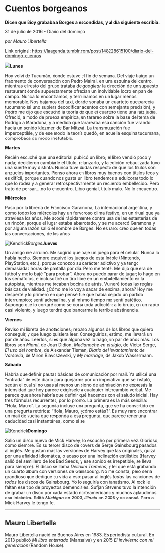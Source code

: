 # Cuentos borgeanos

**Dicen que Bioy grababa a Borges a escondidas, y al día siguiente escribía.**

31 de julio de 2016 - Diario del domingo

_por Mauro Libertella_

Link original: https://laagenda.tumblr.com/post/148228615100/diario-del-domingo-cuentos

![](https://64.media.tumblr.com/cbc6bc4e0c8ed161e10274f92c1f69f6/tumblr_inline_pk0lbdaynQ1t6q87u_500.jpg)**Lunes**  

Hoy volví de Tucumán, donde estuve el fin de semana. Del viaje traigo un fragmento de conversación con Pedro Mairal, en una esquina del centro, mientras el resto del grupo trataba de *googlear* la dirección de un supuesto restaurant donde supuestamente ofrecían un inolvidable locro en pan de campo. Nunca lo encontramos, y terminamos en un lugar menos memorable. Nos bajamos del taxi, donde sonaba un cuarteto que parecía tucumano (si uno supiera decodificar acentos con semejante precisión), y Pedro me dijo que escuchó la teoría de que el cuarteto tiene una raíz judía. Ofreció, a modo de prueba empírica, un tarareo sobre la base del tema de Rodrigo a Maradona, y a medida que tarareaba esa canción fue virando hacia un sonido klezmer, de Bar Mitzvá. La transmutación fue imperceptible, y de ese modo la teoría quedó, en aquella esquina tucumana, comprobada de modo irrefutable. 

**Martes**  

Recién escuché que una editorial publicó un libro; el libro vendió poco y nada; decidieron cambiarle el título, relanzarlo, y la edición rebautizada tuvo una suerte muy distinta. Nunca tuve dudas respecto de que los títulos son anzuelos importantes. Pienso ahora en libros muy buenos con títulos feos y es difícil, porque cuando nos gusta un libro tendemos a edulcorar todo lo que lo rodea y a generar retrospectivamente un recuerdo embellecido. Pero trato de pensar….no lo encuentro. Libro genial, titulo malo. No lo encuentro. 

**Miércoles**  

Paso por la librería de Francisco Garamona, La internacional argentina, y como todos los miércoles hay un fervoroso clima festivo, en un ritual que ya atraviesa los años. Me acodé rápidamente contra una de las estanterías de un rincón, porque el lugar estaba abarrotado, y se me acercó Garamona y por alguna razón salió el nombre de Borges. No es raro: creo que en todas las conversaciones, de los años

![Kendrick](https://64.media.tumblr.com/6ca2f79017912402d8959b77a5bc5fda/tumblr_inline_pk0lbdu1zW1t6q87u_250.jpg)*Borges***Jueves**  

Un amigo me arruinó. Me sugirió que baje un juego para el celular. Nunca lo había hecho. Siempre esquivé los juegos de esta índole (Nintendo, PlayStation, etc.), porque conozco su carácter adictivo y ya tengo demasiadas horas de pantalla por día. Pero me tenté. Me dijo que era de fútbol y me lo bajé “para probar”. Ahora no puedo parar de jugar; lo hago en los semáforos, e incluso tiré un tiro libre en un embotellamiento en la autopista, mientras me tocaban bocina de atrás. Vulneré todas las reglas básicas de vialidad. ¿Cómo me lo voy a sacar de encima, ahora? Hoy me desperté y lo primero en que pensé fue que había dejado un partido interrumpido; sentí adrenalina, y al mismo tiempo me sentí patético. Supongo que lo cortaré como se corta toda adicción: a lo bruto, en un rapto casi violento, y luego tendré que bancarme la terrible abstinencia. 

**Viernes**  

Reviso mi libreta de anotaciones; repaso algunos de los libros que quiero conseguir, y que luego quisiera leer. Conseguirlos, estimo, me llevará un par de años. Leerlos, si es que alguna vez lo hago, un par de años más. Los libros son *Miami*, de Joan Didion, *Medianoche en el siglo*, de Victor Serge, *El uso del hombre*, de Alexandar Tisman, *Diario del levantamiento de Varsovia*, de Miron Biavoszevski, y *My marriage*, de Jakob Wassermann. 

**Sábado**  

Habría que definir pautas básicas de comunicación por mail. Ya utilicé una “entrada” de este diario para quejarme por un imperativo que se instaló, según el cual si no usas al menos un signo de admiración no expresás la intensidad que hoy parece exigírsele a cualquier intercambio verbal. Me parece que ahora habría que definir qué hacemos con el saludo inicial. Hay tres fórmulas recurrentes, por lo pronto. La primera es la más sencilla: “Hola, Mauro”. La segunda incluye una pregunta, que se ha convertido en una pregunta retórica: “Hola, Mauro, ¿cómo estás?”. Es muy raro encontrar un mail de vuelta que responda a esa pregunta, que parece tener una caducidad casi instantánea, como si se 

![Kendrick](https://64.media.tumblr.com/b883dca0c5e78f60d6276d25aaf22d30/tumblr_inline_pk0lbeTzmd1t6q87u_250.jpg)**Domingo**  

Salió un disco nuevo de Mick Harvey; lo escucho por primera vez. Glorioso, como siempre. Es su tercer disco de covers de Serge Gainsbourg pasados al inglés. Me gustan más las versiones de Harvey que las originales, quizá por una afinidad idiomática, o acaso por una inclinación estilística (Harvey salió del semillero de los Bad Seeds, y ese sonido es irrepetible, se lleva para siempre). El disco se llama *Delirium Tremens*, y leí que está grabando un cuarto álbum con versiones de Gainsbourg. No me consta, pero sería grandioso que dedique su vida a eso: pasar al inglés *todas* las canciones de *todos* los discos de Gainsbourg. Yo lo seguiría con fanatismo. Al rock le faltan ese tipo de proyectos demenciales. Sufjan Stevens tuvo la intención de grabar un disco por cada estado norteamericano y muchos aplaudimos esa iniciativa. Editó *Michigan* en 2003, *Illinois* en 2005 y se cansó. Pero a Mick Harvey le tengo fe. 

  




---

Mauro Libertella
----------------

 Mauro Libertella nació en Buenos Aires en 1983. Es periodista cultural. En 2013 publicó *Mi libro enterrado* (Mansalva) y en 2015 *El invivierno con mi generación* (Random House).

